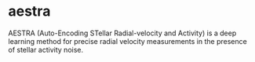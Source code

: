 # aestra
AESTRA (Auto-Encoding STellar Radial-velocity and Activity) is a deep learning method for precise radial velocity measurements in the presence of stellar activity noise. 
